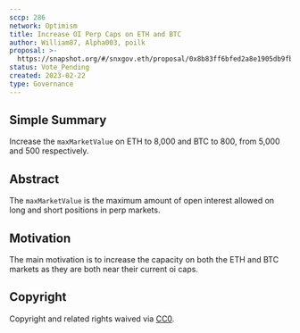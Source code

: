 ```yaml
---
sccp: 286
network: Optimism
title: Increase OI Perp Caps on ETH and BTC
author: William87, Alpha003, poilk
proposal: >-
  https://snapshot.org/#/snxgov.eth/proposal/0x8b83ff6bfed2a8e1905db9fb3901c587e0e9e02b5b63b426727ce1839590e80d
status: Vote_Pending 
created: 2023-02-22
type: Governance
---
```


## Simple Summary

<!--"If you can't explain it simply, you don't understand it well enough." Provide a simplified and layman-accessible explanation of the SCCP.-->

Increase the `maxMarketValue` on ETH to 8,000 and BTC to 800, from 5,000 and 500 respectively.

## Abstract

<!--A short (~200 word) description of the variable change proposed.-->

The `maxMarketValue` is the maximum amount of open interest allowed on long and short positions in perp markets.

## Motivation

<!--The motivation is critical for SCCPs that want to update variables within Synthetix. It should clearly explain why the existing variable is not incentive aligned. SCCP submissions without sufficient motivation may be rejected outright.-->

The main motivation is to increase the capacity on both the ETH and BTC markets as they are both near their current oi caps.

## Copyright

Copyright and related rights waived via [CC0](https://creativecommons.org/publicdomain/zero/1.0/).
